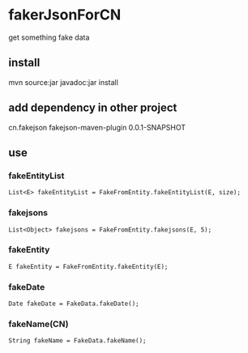 # fakerJsonForCN
 get something fake data

## install
mvn source:jar javadoc:jar install

## add dependency in other project
<dependency>
			<groupId>cn.fakejson</groupId>
			<artifactId>fakejson-maven-plugin</artifactId>
			<version>0.0.1-SNAPSHOT</version>
</dependency>

## use 

### fakeEntityList
```
List<E> fakeEntityList = FakeFromEntity.fakeEntityList(E, size);
```

### fakejsons
```
List<Object> fakejsons = FakeFromEntity.fakejsons(E, 5);
```

### fakeEntity
```
E fakeEntity = FakeFromEntity.fakeEntity(E);
```

### fakeDate
```
Date fakeDate = FakeData.fakeDate();
```

### fakeName(CN)
```
String fakeName = FakeData.fakeName();
```
